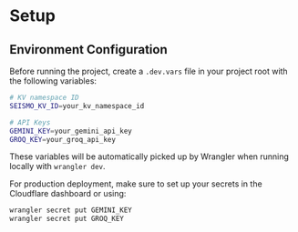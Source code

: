 # Setup

## Environment Configuration

Before running the project, create a `.dev.vars` file in your project root with the following variables:

```bash
# KV namespace ID
SEISMO_KV_ID=your_kv_namespace_id

# API Keys
GEMINI_KEY=your_gemini_api_key
GROQ_KEY=your_groq_api_key
```

These variables will be automatically picked up by Wrangler when running locally with `wrangler dev`.

For production deployment, make sure to set up your secrets in the Cloudflare dashboard or using:
```bash
wrangler secret put GEMINI_KEY
wrangler secret put GROQ_KEY
```